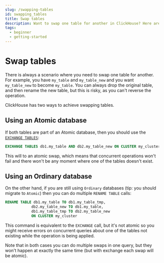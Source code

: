 ```yaml
---
slug: /swapping-tables
id: swapping_tables
title: Swap tables
description: Want to swap one table for another in ClickHouse? Here are two ways to swap tables in ClickHouse using EXCHANGE TABLE or RENAME TABLE statements
tags:
  - beginner
  - getting-started
---
```


# Swap tables

There is always a scenario where you need to swap one table for another. For example, you have `my_table` and `my_table_new` and you want `my_table_new` to become `my_table`. You can always drop the original table, and then rename the new table, but this is risky, as you can't reverse the operation.

ClickHouse has two ways to achieve swapping tables.

## Using an Atomic database

If both tables are part of an Atomic database, then you should use the [`EXCHANGE TABLES`](https://clickhouse.com/docs/en/sql-reference/statements/exchange/#exchange-tables):

```sql
EXCHANGE TABLES db1.my_table AND db2.my_table_new ON CLUSTER my_cluster
```

This will to an atomic swap, which means that concurrent operations won't fail and there won't be any moment where one of the tables doesn't exist.

## Using an Ordinary database

On the other hand, if you are still using `Ordinary` databases (tip: you should migrate to `Atomic`) then you can do multiple `RENAME TABLE` calls:

```sql
RENAME TABLE db1.my_table TO db1.my_table_tmp,
            db2.my_table_new TO db1.my_table,
            db1.my_table_tmp TO db2.my_table_new
            ON CLUSTER my_cluster
```
This command is equivalent to the `EXCHANGE` call, but it's not atomic so you might receive errors on concurrent queries about one of the tables not existing while the operation is being applied.

Note that in both cases you can do multiple swaps in one query, but they won't happen at exactly the same time (but with exchange each swap will be atomic).